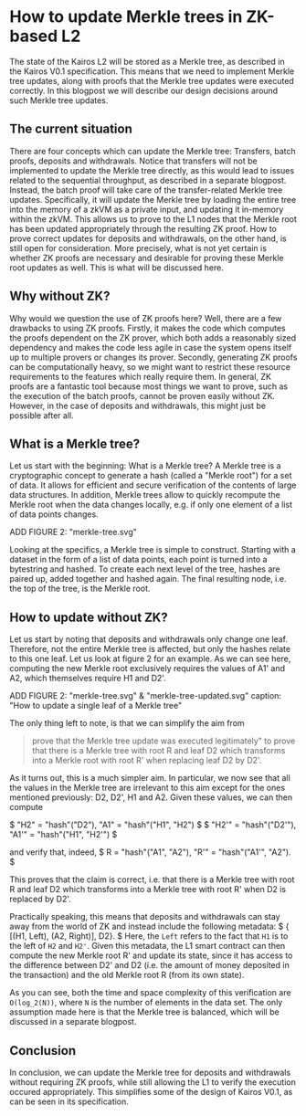 # How to update Merkle trees in ZK-based L2

The state of the Kairos L2 will be stored as a Merkle tree, as described in the
Kairos V0.1 specification. This means that we need to implement Merkle tree
updates, along with proofs that the Merkle tree updates were executed correctly.
In this blogpost we will describe our design decisions around such Merkle tree
updates.

## The current situation

There are four concepts which can update the Merkle tree: Transfers, batch
proofs, deposits and withdrawals. Notice that transfers will not be implemented
to update the Merkle tree directly, as this would lead to issues related to the
sequential throughput, as described in a separate blogpost. Instead, the batch
proof will take care of the transfer-related Merkle tree updates. Specifically,
it will update the Merkle tree by loading the entire tree into the memory of a
zkVM as a private input, and updating it in-memory within the zkVM. This allows
us to prove to the L1 nodes that the Merkle root has been updated appropriately
through the resulting ZK proof. How to prove correct updates for deposits and
withdrawals, on the other hand, is still open for consideration. More precisely,
what is not yet certain is whether ZK proofs are necessary and desirable for
proving these Merkle root updates as well. This is what will be discussed here.

## Why without ZK?

Why would we question the use of ZK proofs here? Well, there are a few drawbacks
to using ZK proofs. Firstly, it makes the code which computes the proofs
dependent on the ZK prover, which both adds a reasonably sized dependency and
makes the code less agile in case the system opens itself up to multiple provers
or changes its prover. Secondly, generating ZK proofs can be computationally
heavy, so we might want to restrict these resource requirements to the features
which really require them. In general, ZK proofs are a fantastic tool because
most things we want to prove, such as the execution of the batch proofs, cannot
be proven easily without ZK. However, in the case of deposits and withdrawals,
this might just be possible after all.

## What is a Merkle tree?

Let us start with the beginning: What is a Merkle tree? A Merkle tree is a
cryptographic concept to generate a hash (called a "Merkle root") for a set of
data. It allows for efficient and secure verification of the contents of large
data structures. In addition, Merkle trees allow to quickly recompute the Merkle
root when the data changes locally, e.g. if only one element of a list of data
points changes.

ADD FIGURE 2: "merkle-tree.svg"

Looking at the specifics, a Merkle tree is simple to construct. Starting with a
dataset in the form of a list of data points, each point is turned into a
bytestring and hashed. To create each next level of the tree, hashes are paired
up, added together and hashed again. The final resulting node, i.e. the top of
the tree, is the Merkle root.

## How to update without ZK?

Let us start by noting that deposits and withdrawals only change one leaf.
Therefore, not the entire Merkle tree is affected, but only the hashes relate to
this one leaf. Let us look at figure 2 for an example. As we can see here,
computing the new Merkle root exclusively requires the values of A1' and A2,
which themselves require H1 and D2'.

ADD FIGURE 2: "merkle-tree.svg" & "merkle-tree-updated.svg"
caption: "How to update a single leaf of a Merkle tree"

The only thing left to note, is that we can simplify the aim from
> prove that the Merkle tree update was executed legitimately"
to
> prove that there is a Merkle tree with root R and leaf D2 which transforms
> into a Merkle root with root R' when replacing leaf D2 by D2'.

As it turns out, this is a much simpler aim. In particular, we now see that all
the values in the Merkle tree are irrelevant to this aim except for the ones
mentioned previously: D2, D2', H1 and A2. Given these values, we can then
compute

$ "H2" = "hash"("D2"), "A1" = "hash"("H1", "H2") $
$ "H2'" = "hash"("D2'"), "A1'" = "hash"("H1", "H2'") $

and verify that, indeed,
$ R = "hash"("A1", "A2"), "R'" = "hash"("A1'", "A2"). $

This proves that the claim is correct, i.e. that there is a Merkle tree with
root R and leaf D2 which transforms into a Merkle tree with root R' when D2 is
replaced by D2'.

Practically speaking, this means that deposits and withdrawals can stay away
from the world of ZK and instead include the following metadata:
$ { [(H1, Left), (A2, Right)], D2}. $
Here, the `Left` refers to the fact that `H1` is to the left of `H2` and `H2'`.
Given this metadata, the L1 smart contract can then compute the new Merkle root
R' and update its state, since it has access to the difference between D2' and
D2 (i.e. the amount of money deposited in the transaction) and the old Merkle
root R (from its own state).

As you can see, both the time and space complexity of this verification are
`O(log_2(N))`, where `N` is the number of elements in the data set. The only
assumption made here is that the Merkle tree is balanced, which will be
discussed in a separate blogpost.

## Conclusion

In conclusion, we can update the Merkle tree for deposits and withdrawals
without requiring ZK proofs, while still allowing the L1 to verify the execution
occured appropriately. This simplifies some of the design of Kairos V0.1, as can
be seen in its specification.



